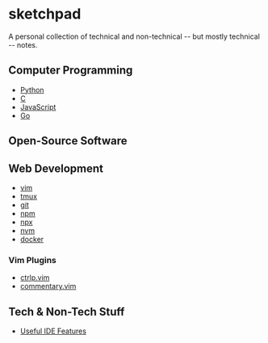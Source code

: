 # sketchpad

A personal collection of technical and non-technical -- but mostly technical --
notes.

## Computer Programming

- [Python](./langs/py.md)
- [C](./langs/c.md)
- [JavaScript](./langs/js.md)
- [Go](./langs/go.md)

## Open-Source Software

## Web Development

- [vim](./vim/)
- [tmux](./tmux)
- [git](./git)
- [npm](./npm/README.md)
- [npx](./npx/README.md)
- [nvm](./nvm)
- [docker](./docker)

### Vim Plugins

- [ctrlp.vim](./vim-plugins/ctlp_vim.md)
- [commentary.vim](./vim-plugins/commentary_vim.md)

## Tech & Non-Tech Stuff

- [Useful IDE Features](./others/useful_ide_features.md)
